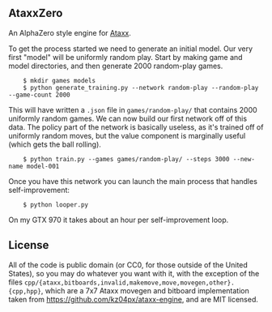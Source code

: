 ## AtaxxZero

An AlphaZero style engine for [Ataxx](https://en.wikipedia.org/wiki/Ataxx).

To get the process started we need to generate an initial model.
Our very first "model" will be uniformly random play.
Start by making game and model directories, and then generate 2000 random-play games.

```
    $ mkdir games models
    $ python generate_training.py --network random-play --random-play --game-count 2000
```

This will have written a `.json` file in `games/random-play/` that contains 2000 uniformly random games.
We can now build our first network off of this data.
The policy part of the network is basically useless, as it's trained off of uniformly random moves, but the value component is marginally useful (which gets the ball rolling).

```
    $ python train.py --games games/random-play/ --steps 3000 --new-name model-001
```

Once you have this network you can launch the main process that handles self-improvement:

```
    $ python looper.py
```

On my GTX 970 it takes about an hour per self-improvement loop.

## License

All of the code is public domain (or CC0, for those outside of the United States), so you may do whatever you want with it, with the exception of the files `cpp/{ataxx,bitboards,invalid,makemove,move,movegen,other}.{cpp,hpp}`, which are a 7x7 Ataxx movegen and bitboard implementation taken from https://github.com/kz04px/ataxx-engine, and are MIT licensed.

